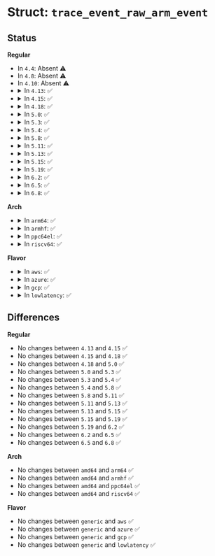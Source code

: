# Struct: <code>trace_event_raw_arm_event</code>

## Status
<b>Regular</b>
<ul>
<li>
In <code>4.4</code>: Absent ⚠️
</li>
<li>
In <code>4.8</code>: Absent ⚠️
</li>
<li>
In <code>4.10</code>: Absent ⚠️
</li>
<li>
<details>
<summary>In <code>4.13</code>: ✅</summary>

```c
struct trace_event_raw_arm_event {
    struct trace_entry ent;
    u64 mpidr;
    u64 midr;
    u32 running_state;
    u32 psci_state;
    u8 affinity;
    char __data[0];
};
```
</details>
</li>
<li>
<details>
<summary>In <code>4.15</code>: ✅</summary>

```c
struct trace_event_raw_arm_event {
    struct trace_entry ent;
    u64 mpidr;
    u64 midr;
    u32 running_state;
    u32 psci_state;
    u8 affinity;
    char __data[0];
};
```
</details>
</li>
<li>
<details>
<summary>In <code>4.18</code>: ✅</summary>

```c
struct trace_event_raw_arm_event {
    struct trace_entry ent;
    u64 mpidr;
    u64 midr;
    u32 running_state;
    u32 psci_state;
    u8 affinity;
    char __data[0];
};
```
</details>
</li>
<li>
<details>
<summary>In <code>5.0</code>: ✅</summary>

```c
struct trace_event_raw_arm_event {
    struct trace_entry ent;
    u64 mpidr;
    u64 midr;
    u32 running_state;
    u32 psci_state;
    u8 affinity;
    char __data[0];
};
```
</details>
</li>
<li>
<details>
<summary>In <code>5.3</code>: ✅</summary>

```c
struct trace_event_raw_arm_event {
    struct trace_entry ent;
    u64 mpidr;
    u64 midr;
    u32 running_state;
    u32 psci_state;
    u8 affinity;
    char __data[0];
};
```
</details>
</li>
<li>
<details>
<summary>In <code>5.4</code>: ✅</summary>

```c
struct trace_event_raw_arm_event {
    struct trace_entry ent;
    u64 mpidr;
    u64 midr;
    u32 running_state;
    u32 psci_state;
    u8 affinity;
    char __data[0];
};
```
</details>
</li>
<li>
<details>
<summary>In <code>5.8</code>: ✅</summary>

```c
struct trace_event_raw_arm_event {
    struct trace_entry ent;
    u64 mpidr;
    u64 midr;
    u32 running_state;
    u32 psci_state;
    u8 affinity;
    char __data[0];
};
```
</details>
</li>
<li>
<details>
<summary>In <code>5.11</code>: ✅</summary>

```c
struct trace_event_raw_arm_event {
    struct trace_entry ent;
    u64 mpidr;
    u64 midr;
    u32 running_state;
    u32 psci_state;
    u8 affinity;
    char __data[0];
};
```
</details>
</li>
<li>
<details>
<summary>In <code>5.13</code>: ✅</summary>

```c
struct trace_event_raw_arm_event {
    struct trace_entry ent;
    u64 mpidr;
    u64 midr;
    u32 running_state;
    u32 psci_state;
    u8 affinity;
    char __data[0];
};
```
</details>
</li>
<li>
<details>
<summary>In <code>5.15</code>: ✅</summary>

```c
struct trace_event_raw_arm_event {
    struct trace_entry ent;
    u64 mpidr;
    u64 midr;
    u32 running_state;
    u32 psci_state;
    u8 affinity;
    char __data[0];
};
```
</details>
</li>
<li>
<details>
<summary>In <code>5.19</code>: ✅</summary>

```c
struct trace_event_raw_arm_event {
    struct trace_entry ent;
    u64 mpidr;
    u64 midr;
    u32 running_state;
    u32 psci_state;
    u8 affinity;
    char __data[0];
};
```
</details>
</li>
<li>
<details>
<summary>In <code>6.2</code>: ✅</summary>

```c
struct trace_event_raw_arm_event {
    struct trace_entry ent;
    u64 mpidr;
    u64 midr;
    u32 running_state;
    u32 psci_state;
    u8 affinity;
    char __data[0];
};
```
</details>
</li>
<li>
<details>
<summary>In <code>6.5</code>: ✅</summary>

```c
struct trace_event_raw_arm_event {
    struct trace_entry ent;
    u64 mpidr;
    u64 midr;
    u32 running_state;
    u32 psci_state;
    u8 affinity;
    char __data[0];
};
```
</details>
</li>
<li>
<details>
<summary>In <code>6.8</code>: ✅</summary>

```c
struct trace_event_raw_arm_event {
    struct trace_entry ent;
    u64 mpidr;
    u64 midr;
    u32 running_state;
    u32 psci_state;
    u8 affinity;
    char __data[0];
};
```
</details>
</li>
</ul>
<b>Arch</b>
<ul>
<li>
<details>
<summary>In <code>arm64</code>: ✅</summary>

```c
struct trace_event_raw_arm_event {
    struct trace_entry ent;
    u64 mpidr;
    u64 midr;
    u32 running_state;
    u32 psci_state;
    u8 affinity;
    char __data[0];
};
```
</details>
</li>
<li>
<details>
<summary>In <code>armhf</code>: ✅</summary>

```c
struct trace_event_raw_arm_event {
    struct trace_entry ent;
    u64 mpidr;
    u64 midr;
    u32 running_state;
    u32 psci_state;
    u8 affinity;
    char __data[0];
};
```
</details>
</li>
<li>
<details>
<summary>In <code>ppc64el</code>: ✅</summary>

```c
struct trace_event_raw_arm_event {
    struct trace_entry ent;
    u64 mpidr;
    u64 midr;
    u32 running_state;
    u32 psci_state;
    u8 affinity;
    char __data[0];
};
```
</details>
</li>
<li>
<details>
<summary>In <code>riscv64</code>: ✅</summary>

```c
struct trace_event_raw_arm_event {
    struct trace_entry ent;
    u64 mpidr;
    u64 midr;
    u32 running_state;
    u32 psci_state;
    u8 affinity;
    char __data[0];
};
```
</details>
</li>
</ul>
<b>Flavor</b>
<ul>
<li>
<details>
<summary>In <code>aws</code>: ✅</summary>

```c
struct trace_event_raw_arm_event {
    struct trace_entry ent;
    u64 mpidr;
    u64 midr;
    u32 running_state;
    u32 psci_state;
    u8 affinity;
    char __data[0];
};
```
</details>
</li>
<li>
<details>
<summary>In <code>azure</code>: ✅</summary>

```c
struct trace_event_raw_arm_event {
    struct trace_entry ent;
    u64 mpidr;
    u64 midr;
    u32 running_state;
    u32 psci_state;
    u8 affinity;
    char __data[0];
};
```
</details>
</li>
<li>
<details>
<summary>In <code>gcp</code>: ✅</summary>

```c
struct trace_event_raw_arm_event {
    struct trace_entry ent;
    u64 mpidr;
    u64 midr;
    u32 running_state;
    u32 psci_state;
    u8 affinity;
    char __data[0];
};
```
</details>
</li>
<li>
<details>
<summary>In <code>lowlatency</code>: ✅</summary>

```c
struct trace_event_raw_arm_event {
    struct trace_entry ent;
    u64 mpidr;
    u64 midr;
    u32 running_state;
    u32 psci_state;
    u8 affinity;
    char __data[0];
};
```
</details>
</li>
</ul>

## Differences
<b>Regular</b>
<ul>
<li>
No changes between <code>4.13</code> and <code>4.15</code> ✅
</li>
<li>
No changes between <code>4.15</code> and <code>4.18</code> ✅
</li>
<li>
No changes between <code>4.18</code> and <code>5.0</code> ✅
</li>
<li>
No changes between <code>5.0</code> and <code>5.3</code> ✅
</li>
<li>
No changes between <code>5.3</code> and <code>5.4</code> ✅
</li>
<li>
No changes between <code>5.4</code> and <code>5.8</code> ✅
</li>
<li>
No changes between <code>5.8</code> and <code>5.11</code> ✅
</li>
<li>
No changes between <code>5.11</code> and <code>5.13</code> ✅
</li>
<li>
No changes between <code>5.13</code> and <code>5.15</code> ✅
</li>
<li>
No changes between <code>5.15</code> and <code>5.19</code> ✅
</li>
<li>
No changes between <code>5.19</code> and <code>6.2</code> ✅
</li>
<li>
No changes between <code>6.2</code> and <code>6.5</code> ✅
</li>
<li>
No changes between <code>6.5</code> and <code>6.8</code> ✅
</li>
</ul>
<b>Arch</b>
<ul>
<li>
No changes between <code>amd64</code> and <code>arm64</code> ✅
</li>
<li>
No changes between <code>amd64</code> and <code>armhf</code> ✅
</li>
<li>
No changes between <code>amd64</code> and <code>ppc64el</code> ✅
</li>
<li>
No changes between <code>amd64</code> and <code>riscv64</code> ✅
</li>
</ul>
<b>Flavor</b>
<ul>
<li>
No changes between <code>generic</code> and <code>aws</code> ✅
</li>
<li>
No changes between <code>generic</code> and <code>azure</code> ✅
</li>
<li>
No changes between <code>generic</code> and <code>gcp</code> ✅
</li>
<li>
No changes between <code>generic</code> and <code>lowlatency</code> ✅
</li>
</ul>

